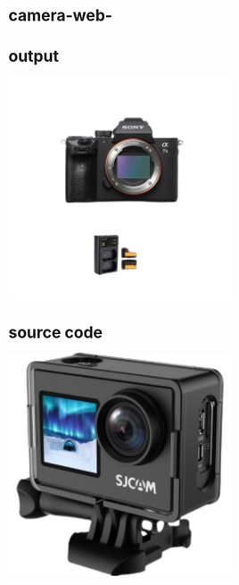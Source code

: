 # camera-web-
<h1>output</h1>
<img src="1.png" width="400">

<h1>source code</h1>
<img src="2.png" width="400">
